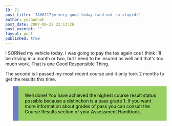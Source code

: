 ```yaml
---
ID: 21
post_title: 'I&#8217;m very good today (and not so stupid)'
author: yochannah
post_date: 2007-06-22 22:13:26
post_excerpt: ""
layout: post
published: true
---
```

I SORNed my vehicle today. I was going to pay the tax again cos I think I'll be driving in a month or two, but I need to be insured as well and that's too much work.  That is one Good Responsible Thing.

The second is I passed my most recent course and it only took 2 months to get the results this time.
<blockquote style="border-left: 17px solid #6a7dcc; background-color: #98d061; color: #000000; padding:20px;">Well done!
You have achieved the highest course result status possible because a distinction is a pass grade 1. If you want more information about grades of pass you can consult the Course Results section of your Assessment Handbook.</blockquote>